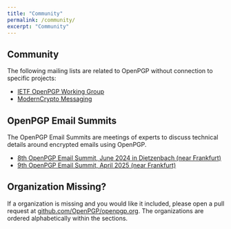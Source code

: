 ```yaml
---
title: "Community"
permalink: /community/
excerpt: "Community"
---
```


## Community

The following mailing lists are related to OpenPGP without connection to specific projects:

  * [IETF OpenPGP Working Group](https://www.ietf.org/mailman/listinfo/openpgp)
  * [ModernCrypto Messaging](https://moderncrypto.org/mailman/listinfo/messaging)

## OpenPGP Email Summits

The OpenPGP Email Summits are meetings of experts to discuss technical details around encrypted emails using OpenPGP.

  * [8th OpenPGP Email Summit, June 2024 in Dietzenbach (near Frankfurt)](/community/email-summit/2024/)
  * [9th OpenPGP Email Summit, April 2025 (near Frankfurt)](/community/email-summit/2025/)

## Organization Missing?

If a organization is missing and you would like it included, please open a pull request at [github.com/OpenPGP/openpgp.org](https://github.com/OpenPGP/openpgp.org).
The organizations are ordered alphabetically within the sections.
